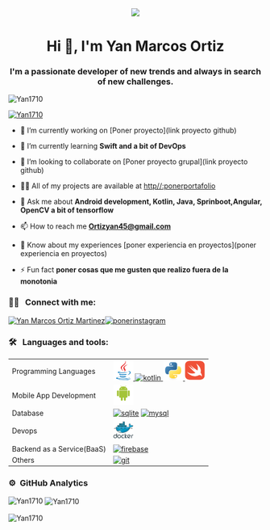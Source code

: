  
 <div align="center"><img src="https://media.giphy.com/media/NLHq5dOtUtOUEjOr7W/giphy.gif"/></div>

<h1 align="center">Hi 👋, I'm Yan Marcos Ortiz </h1>
<h3 align="center">I'm a passionate developer of new trends and always in search of new challenges.</h3>

<p align="left"> <img src="https://komarev.com/ghpvc/?username=Yan1710&label=Profile%20views&color=0e75b6&style=flat" alt="Yan1710" /> </p>

<p align="left"> <a href="https://github.com/ryo-ma/github-profile-trophy"><img src="https://github-profile-trophy.vercel.app/?username=Yan1710&no-bg=true&no-frame=true&theme=gruvbox" alt="Yan1710" /></a> </p>




- 🔭 I’m currently working on [Poner proyecto](link proyecto github)

- 🌱 I’m currently learning **Swift and a bit of DevOps**

- 👯 I’m looking to collaborate on [Poner proyecto grupal](link proyecto github)

- 👨‍💻 All of my projects are available at [http//:ponerportafolio](http//:ponerportafolio)

- 💬 Ask me about **Android development, Kotlin, Java, Sprinboot,Angular, OpenCV a bit of tensorflow**

- 📫 How to reach me **Ortizyan45@gmail.com**

- 📄 Know about my experiences [poner experiencia en proyectos](poner experiencia en proyectos)

- ⚡ Fun fact **poner cosas que me gusten que realizo fuera de la monotonia**


### 🤝🏻 &nbsp; Connect with me:
<p align="left">

<a href="https://www.linkedin.com/in/yan-marcos-ortiz-martinez-950192154/" target="blank"><img align="center" src="https://raw.githubusercontent.com/rahuldkjain/github-profile-readme-generator/master/src/images/icons/Social/linked-in-alt.svg" alt="Yan Marcos Ortiz Martinez" height="30" width="40" /></a><a href="https://instagram.com/ponerinstagram" target="blank"><img align="center" src="https://raw.githubusercontent.com/rahuldkjain/github-profile-readme-generator/master/src/images/icons/Social/instagram.svg" alt="ponerinstagram" height="30" width="40" /></a>
</p>

### 🛠 &nbsp; Languages and tools:
<p align="left">

<table>
  <tr>
    <td>Programming Languages</td>
    <td><a href="https://www.java.com" target="_blank" rel="noreferrer"> <img src="https://raw.githubusercontent.com/devicons/devicon/master/icons/java/java-original.svg" alt="java" width="40" height="40"/> </a> <a href="https://kotlinlang.org" target="_blank" rel="noreferrer"> <img src="https://www.vectorlogo.zone/logos/kotlinlang/kotlinlang-icon.svg" alt="kotlin" width="40" height="40"/> </a> <a href="https://www.python.org" target="_blank" rel="noreferrer"> <img src="https://raw.githubusercontent.com/devicons/devicon/master/icons/python/python-original.svg" alt="python" width="40" height="40"/> </a> <a href="https://developer.apple.com/swift/" target="_blank" rel="noreferrer"> <img src="https://raw.githubusercontent.com/devicons/devicon/master/icons/swift/swift-original.svg" alt="swift" width="40" height="40"/></a></td>
  </tr>
  <tr>
    <td>Mobile App Development</td>
    <td><a href="https://developer.android.com" target="_blank" rel="noreferrer"> <img src="https://raw.githubusercontent.com/devicons/devicon/master/icons/android/android-original-wordmark.svg" alt="android" width="40" height="40"/></a></td>
  </tr>
   <tr>
    <td>Database</td>
    <td> <a href="https://www.sqlite.org/" target="_blank" rel="noreferrer"> <img src="https://www.vectorlogo.zone/logos/sqlite/sqlite-icon.svg" alt="sqlite" width="40" height="40"></a> <a href="https://www.mysql.com/" target="_blank" rel="noreferrer"> <img src="https://www.vectorlogo.zone/logos/mysql/mysql-icon.svg" alt="mysql" width="40" height="40"></a></td>
  </tr>
   <tr>
    <td>Devops</td>
    <td><a href="https://www.docker.com/" target="_blank" rel="noreferrer"><img src="https://raw.githubusercontent.com/devicons/devicon/master/icons/docker/docker-original-wordmark.svg" alt="docker" width="40" height="40"/></a> </td>
  </tr>
   <tr>
    <td>Backend as a Service(BaaS)</td>
    <td><a href="https://firebase.google.com/" target="_blank" rel="noreferrer"> <img src="https://www.vectorlogo.zone/logos/firebase/firebase-icon.svg" alt="firebase" width="40" height="40"/></a></td>
  </tr>
    <tr>
    <td>Others</td>
    <td><a href="https://git-scm.com/" target="_blank" rel="noreferrer"> <img src="https://www.vectorlogo.zone/logos/git-scm/git-scm-icon.svg" alt="git" width="40" height="40"/></a></td>
  </tr>
</table>
</p>

### ⚙️ &nbsp;GitHub Analytics
<p align="left">
<p><img align="left" src="https://github-readme-stats.vercel.app/api/top-langs?username=Yan1710&show_icons=true&locale=en&layout=compact&theme=github_dark" alt="Yan1710" /></p><p>&nbsp;<img align="center" src="https://github-readme-stats.vercel.app/api?username=Yan1710&show_icons=true&locale=en&theme=github_dark" alt="Yan1710" /></p> <p><img align="center" src="https://github-readme-streak-stats.herokuapp.com/?user=Yan1710&show_icons=true&theme=github_dark" alt="Yan1710" /></p>
</p>
